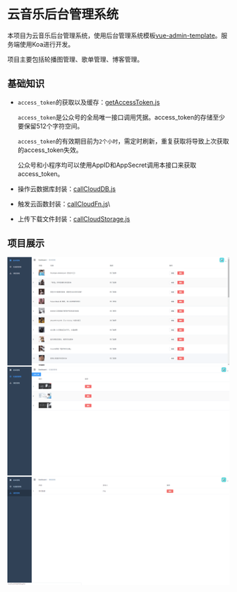 # 云音乐后台管理系统

本项目为云音乐后台管理系统，使用后台管理系统模板[vue-admin-template](./README-zh.md)。服务端使用Koa进行开发。

项目主要包括轮播图管理、歌单管理、博客管理。

## 基础知识

+ `access_token`的获取以及缓存：[getAccessToken.js](./server/utils/getAccessToken.js)
  
  `access_token`是公众号的全局唯一接口调用凭据。access_token的存储至少要保留512个字符空间。
  
  `access_token`的有效期目前为`2个小时`，需定时刷新，重复获取将导致上次获取的access_token失效。

  公众号和小程序均可以使用AppID和AppSecret调用本接口来获取access_token。
+ 操作云数据库封装：[callCloudDB.js](./server/utils/callCloudDB.js)
+ 触发云函数封装：[callCloudFn.js](./server/utils/callCloudFn.js)\
+ 上传下载文件封装：[callCloudStorage.js](./server/utils/callCloudStorage.js)

## 项目展示

![app01](./readme/images/app01.png)
![app02](./readme/images/app02.png)
![app03](./readme/images/app03.png)
